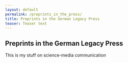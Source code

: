 ```yaml
---
layout: default
permalink: /preprints_in_the_press/
title: Preprints in the German Legacy Press
teaser: Teaser text
---
```


## Preprints in the German Legacy Press

This is my stuff on science-media communication

